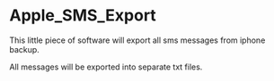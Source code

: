 # Apple_SMS_Export
This little piece of software will export all sms messages from iphone backup.

All messages will be exported into separate txt files.
